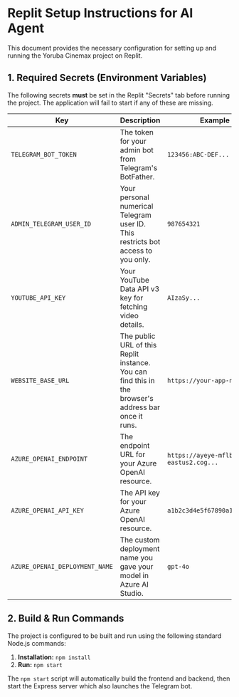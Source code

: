 # Replit Setup Instructions for AI Agent

This document provides the necessary configuration for setting up and running the Yoruba Cinemax project on Replit.

## 1. Required Secrets (Environment Variables)

The following secrets **must** be set in the Replit "Secrets" tab before running the project. The application will fail to start if any of these are missing.

| Key                             | Description                                                                                             | Example Value                                  |
| ------------------------------- | ------------------------------------------------------------------------------------------------------- | ---------------------------------------------- |
| `TELEGRAM_BOT_TOKEN`            | The token for your admin bot from Telegram's BotFather.                                                 | `123456:ABC-DEF...`                            |
| `ADMIN_TELEGRAM_USER_ID`        | Your personal numerical Telegram user ID. This restricts bot access to you only.                        | `987654321`                                    |
| `YOUTUBE_API_KEY`               | Your YouTube Data API v3 key for fetching video details.                                                | `AIzaSy...`                                    |
| `WEBSITE_BASE_URL`              | The public URL of this Replit instance. You can find this in the browser's address bar once it runs.    | `https://your-app-name.replit.dev`             |
| `AZURE_OPENAI_ENDPOINT`         | The endpoint URL for your Azure OpenAI resource.                                                        | `https://ayeye-mflb31j1-eastus2.cog...`      |
| `AZURE_OPENAI_API_KEY`          | The API key for your Azure OpenAI resource.                                                             | `a1b2c3d4e5f67890a1b2c3d4e5f67890`             |
| `AZURE_OPENAI_DEPLOYMENT_NAME`  | The custom deployment name you gave your model in Azure AI Studio.                                      | `gpt-4o`                                       |

## 2. Build & Run Commands

The project is configured to be built and run using the following standard Node.js commands:

1.  **Installation:** `npm install`
2.  **Run:** `npm start`

The `npm start` script will automatically build the frontend and backend, then start the Express server which also launches the Telegram bot.